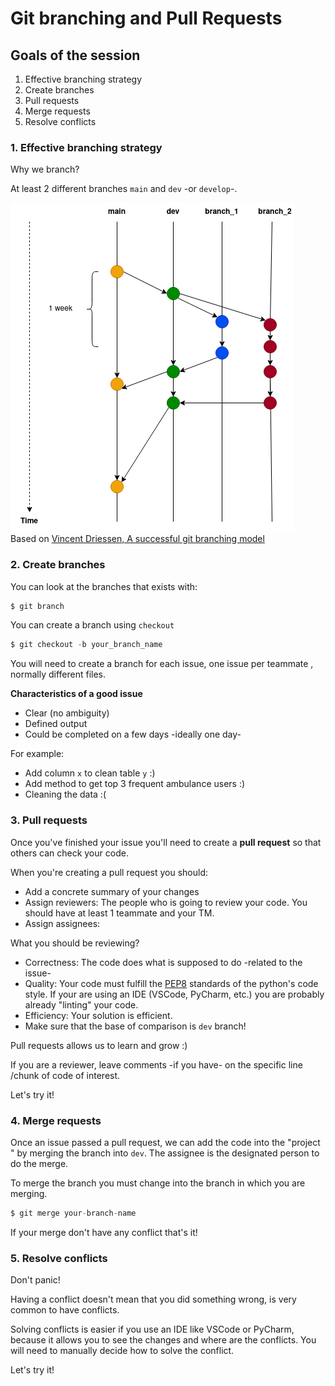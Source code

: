 # Git branching and Pull Requests

## Goals of the session

1. Effective branching strategy
2. Create branches
3. Pull requests
4. Merge requests
5. Resolve conflicts

### 1. Effective branching strategy

Why we branch?

At least 2 different branches `main` and `dev` -or `develop`-.

![](branching.png)
<br>
Based on [Vincent Driessen, A successful git branching model](https://nvie.com/posts/a-successful-git-branching-model)

### 2. Create branches

You can look at the branches that exists with:

```python
$ git branch 
```

You can create a branch using `checkout`

```python
$ git checkout -b your_branch_name
```

You will need to create a branch for each issue, one issue per teammate
, normally different files.

**Characteristics of a good issue**

+ Clear (no ambiguity)
+ Defined output 
+ Could be completed on a few days -ideally one day- 

For example:
+ Add column `x` to clean table `y`   :)
+ Add method to get top 3 frequent ambulance users   :)
+ Cleaning the data :(


### 3. Pull requests 

Once you've finished your issue you'll need to create a **pull request** so
 that others can check your code. 
 
When you're creating a pull request you should: 

+ Add a concrete summary of your changes 
+ Assign reviewers: The people who is going to review your code. You should
 have at least 1 teammate and your TM. 
+ Assign assignees: 

What you should be reviewing?  

+ Correctness: The code does what is supposed to do -related to the issue-
+ Quality: Your code must fulfill the [PEP8](https://peps.python.org/pep-0008/) standards of the python's code
 style. If your are using an IDE (VSCode, PyCharm, etc.) you are probably
  already "linting" your code.  
+ Efficiency: Your solution is efficient. 
+ Make sure that the base of comparison is `dev` branch!

Pull requests allows us to learn and grow :) 

If you are a reviewer, leave comments -if you have- on the specific line
/chunk of code of interest. 

Let's try it!

### 4. Merge requests 

Once an issue passed a pull request, we can add the code into the "project
" by merging the branch into `dev`. The assignee is the designated person to
 do the merge. 
 
To merge the branch you must change into the branch in which you are merging.

```python
$ git merge your-branch-name
```

If your merge don't have any conflict that's it! 

### 5. Resolve conflicts

Don't panic! 

Having a conflict doesn't mean that you did something wrong, is very common
 to have conflicts. 
 
Solving conflicts is easier if you use an IDE like VSCode or PyCharm, because
 it allows you to see the changes and where are the conflicts. You will need
  to manually decide how to solve the conflict. 
  
Let's try it! 



